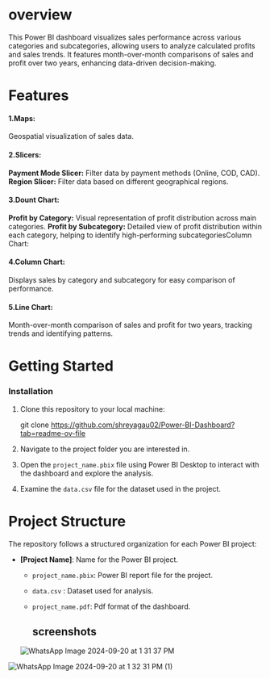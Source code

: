 # overview
This Power BI dashboard visualizes sales performance across various categories and subcategories, allowing users to analyze calculated profits and sales trends.  It features month-over-month comparisons of sales and profit over two years, enhancing data-driven decision-making.




# Features
#### 1.Maps: 

Geospatial visualization of sales data.
#### 2.Slicers:
 **Payment Mode Slicer:** Filter data by payment methods (Online, COD, CAD).
**Region Slicer:** Filter data based on different geographical regions.
#### 3.Dount Chart:

**Profit by Category:** Visual representation of profit distribution across main categories.
**Profit by Subcategory:** Detailed view of profit distribution within each category, helping to identify high-performing subcategoriesColumn Chart:
#### 4.Column Chart:
Displays sales by category and subcategory for easy comparison of performance.
#### 5.Line Chart:
Month-over-month comparison of sales and profit for two years, tracking trends and identifying patterns.
# Getting Started
### Installation
1. Clone this repository to your local machine:


   git clone https://github.com/shreyagau02/Power-BI-Dashboard?tab=readme-ov-file

2. Navigate to the project folder you are interested in.

3. Open the `project_name.pbix` file using Power BI Desktop to interact with the dashboard and explore the analysis.

4. Examine the `data.csv` file for the dataset used in the project.
 # Project Structure
The repository follows a structured organization for each Power BI project:

- **[Project Name]**:  Name for the Power BI project.
  - `project_name.pbix`: Power BI report file for the project.
  - `data.csv` : Dataset used for analysis.
  - `project_name.pdf`: Pdf format of the dashboard.

    ## screenshots
   ![WhatsApp Image 2024-09-20 at 1 31 37 PM](https://github.com/user-attachments/assets/c3d36a47-05a4-4cb6-9193-0d331ec70b63)

![WhatsApp Image 2024-09-20 at 1 32 31 PM (1)](https://github.com/user-attachments/assets/3e80b190-a8d6-42d4-91e6-7e59a6b505e3)

